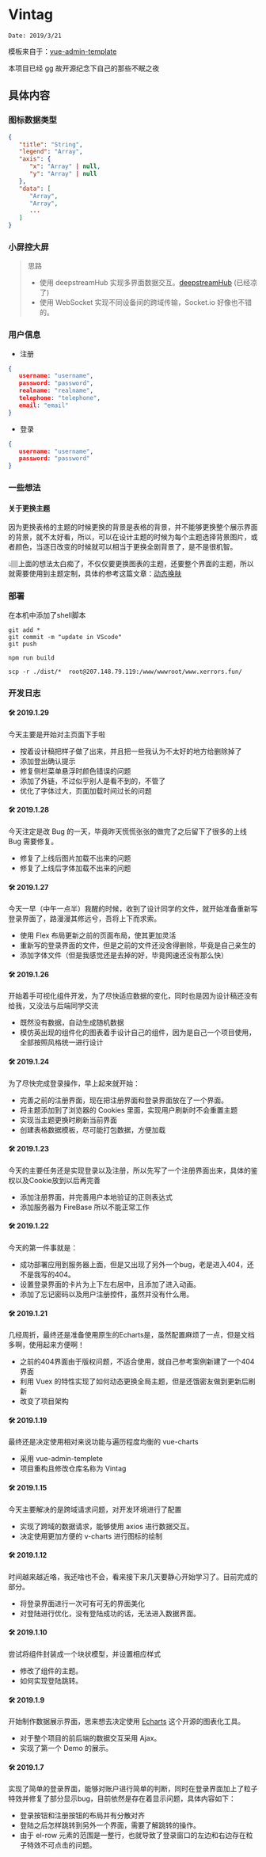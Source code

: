 # Vintag

`Date: 2019/3/21`

模板来自于：[vue-admin-template](https://github.com/PanJiaChen/vue-admin-template/tree/master/src)

本项目已经 gg 故开源纪念下自己的那些不眠之夜

## 具体内容

### 图标数据类型

```json
{
   "title": "String",
   "legend": "Array",
   "axis": {
      "x": "Array" | null,
      "y": "Array" | null
   },
   "data": [
      "Array",
      "Array",
      ...
   ]
}
```

### 小屏控大屏

> 思路
> - 使用 deepstreamHub 实现多界面数据交互。[deepstreamHub](https://deepstreamhub.com/tutorials/getting-started/vuejs/) (已经凉了)
> - 使用 WebSocket 实现不同设备间的跨域传输，Socket.io 好像也不错的。

### 用户信息

- 注册

```json
{
   username: "username",
   password: "password",
   realname: "realname",
   telephone: "telephone",
   email: "email"
}
```

- 登录

```json
{
   username: "username",
   password: "password"
}
```

### 一些想法

#### 关于更换主题

因为更换表格的主题的时候更换的背景是表格的背景，并不能够更换整个展示界面的背景，就不太好看，所以，可以在设计主题的时候为每个主题选择背景图片，或者颜色，当逐日改变的时候就可以相当于更换全剧背景了，是不是很机智。

👆🏽上面的想法太白痴了，不仅仅要更换图表的主题，还要整个界面的主题，所以就需要使用到主题定制，具体的参考这篇文章：[动态换肤](https://panjiachen.github.io/vue-element-admin-site/zh/guide/advanced/theme.html#%E5%A4%9A%E5%A5%97%E4%B8%BB%E9%A2%98%E6%8D%A2%E8%82%A4)

### 部署

在本机中添加了shell脚本

```shell
git add *
git commit -m "update in VScode"
git push

npm run build

scp -r ./dist/*  root@207.148.79.119:/www/wwwroot/www.xerrors.fun/
```

### 开发日志

#### 🛠 2019.1.29

今天主要是开始对主页面下手啦

- 按着设计稿把样子做了出来，并且把一些我认为不太好的地方给删除掉了
- 添加登出确认提示
- 修复侧栏菜单悬浮时颜色错误的问题
- 添加了外链，不过似乎别人是看不到的，不管了
- 优化了字体过大，页面加载时间过长的问题

#### 🛠 2019.1.28

今天注定是改 Bug 的一天，毕竟昨天慌慌张张的做完了之后留下了很多的上线 Bug 需要修复。

- 修复了上线后图片加载不出来的问题
- 修复了上线后字体加载不出来的问题

#### 🛠 2019.1.27

今天一早（中午一点半）我醒的时候，收到了设计同学的文件，就开始准备重新写登录界面了，路漫漫其修远兮，吾将上下而求索。

- 使用 Flex 布局更新之前的页面布局，使其更加灵活
- 重新写的登录界面的文件，但是之前的文件还没舍得删除，毕竟是自己亲生的
- 添加字体文件（但是我感觉还是去掉的好，毕竟网速还没有那么快）

#### 🛠 2019.1.26

开始着手可视化组件开发，为了尽快适应数据的变化，同时也是因为设计稿还没有给我，又没法与后端同学交流

- 既然没有数据，自动生成随机数据
- 模仿英出现的组件化的图表着手设计自己的组件，因为是自己一个项目使用，全部按照风格统一进行设计

#### 🛠 2019.1.24

为了尽快完成登录操作，早上起来就开始：

- 完善之前的注册界面，现在把注册界面和登录界面放在了一个界面。
- 将主题添加到了浏览器的 Cookies 里面，实现用户刷新时不会重置主题
- 实现当主题更换时刷新当前界面
- 创建表格数据模板，尽可能打包数据，方便加载

#### 🛠 2019.1.23

今天的主要任务还是实现登录以及注册，所以先写了一个注册界面出来，具体的鉴权以及Cookie放到以后再完善

- 添加注册界面，并完善用户本地验证的正则表达式
- 添加服务器为 FireBase 所以不能正常工作

#### 🛠 2019.1.22

今天的第一件事就是：

- 成功部署应用到服务器上面，但是又出现了另外一个bug，老是进入404，还不是我写的404。
- 设置登录界面的卡片为上下左右居中，且添加了进入动画。
- 添加了忘记密码以及用户注册控件，虽然并没有什么用。

#### 🛠 2019.1.21

几经周折，最终还是准备使用原生的Echarts是，虽然配置麻烦了一点，但是文档多啊，使用起来方便啊！

- 之前的404界面由于版权问题，不适合使用，就自己参考案例新建了一个404界面
- 利用 Vuex 的特性实现了如何动态更换全局主题，但是还饿密友做到更新后刷新
- 改变了项目架构

#### 🛠 2019.1.19

最终还是决定使用相对来说功能与遍历程度均衡的 vue-charts

- 采用 vue-admin-templete
- 项目重构且修改仓库名称为 Vintag

#### 🛠 2019.1.15

今天主要解决的是跨域请求问题，对开发环境进行了配置

- 实现了跨域的数据请求，能够使用 axios 进行数据交互。
- 决定使用更加方便的 v-charts 进行图标的绘制

#### 🛠 2019.1.12

时间越来越近咯，我还啥也不会，看来接下来几天要静心开始学习了。目前完成的部分。

- 将登录界面进行一次可有可无的界面美化
- 对登陆进行优化，没有登陆成功的话，无法进入数据界面。

#### 🛠 2019.1.10

尝试将组件封装成一个块状模型，并设置相应样式

- 修改了组件的主题。
- 如何实现登陆跳转。

#### 🛠 2019.1.9

开始制作数据展示界面，思来想去决定使用 [Echarts](https://echarts.baidu.com/) 这个开源的图表化工具。

- 对于整个项目的前后端的数据交互采用 Ajax。
- 实现了第一个 Demo 的展示。

#### 🛠 2019.1.7

实现了简单的登录界面，能够对账户进行简单的判断，同时在登录界面加上了粒子特效并修复了部分显示bug，目前依然是存在着显示问题，具体内容如下：

- 登录按钮和注册按钮的布局并有分散对齐
- 登陆之后怎样跳转到另外一个界面，需要了解跳转的操作。
- 由于 el-row 元素的范围是一整行，也就导致了登录窗口的左边和右边存在粒子特效不可点击的问题。

